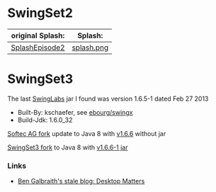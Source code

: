 # SwingSet2

 original Splash: | Splash:
------------ | -------------
[SplashEpisode2](https://raw.githubusercontent.com/homebeaver/SwingSet2-demos/master/src/main/resources/swingset/images/SplashEpisode2.jpg) | [splash.png](https://raw.githubusercontent.com/homebeaver/SwingSet2-demos/master/src/main/resources/swingset/images/splash.png)

# SwingSet3

The last [SwingLabs](https://en.wikipedia.org/wiki/SwingLabs) jar I found was version 1.6.5-1 dated Feb 27 2013
- Built-By: kschaefer, see [ebourg/swingx](https://github.com/ebourg/swingx)
- Build-Jdk: 1.6.0_32

[Softec AG fork](https://github.com/Softec-Open-Source-Division/swingx) update to Java 8 with [v1.6.6](https://github.com/Softec-Open-Source-Division/swingx/releases/tag/v1.6.6) without jar

[SwingSet3 fork](https://github.com/homebeaver/SwingSet3) to Java 8 with [v1.6.6-1 jar](https://github.com/homebeaver/SwingSet3/releases/tag/v1.6.6-1)

### Links

- [Ben Galbraith's stale blog: Desktop Matters](https://blog.bengalbraith.com/?s=Desktop+Matters)